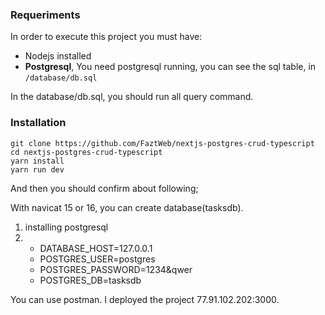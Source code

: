 ### Requeriments

In order to execute this project you must have:

* Nodejs installed
* **Postgresql**, You need postgresql running, you can see the sql table, in `/database/db.sql`

In the database/db.sql,  you should run all query command.

### Installation

```
git clone https://github.com/FaztWeb/nextjs-postgres-crud-typescript
cd nextjs-postgres-crud-typescript
yarn install
yarn run dev
```
And then you should confirm about following;

With navicat 15 or 16, you can create database(tasksdb).

1. installing postgresql 
2.    - DATABASE_HOST=127.0.0.1
      - POSTGRES_USER=postgres
      - POSTGRES_PASSWORD=1234&qwer
      - POSTGRES_DB=tasksdb

You can use postman.
I deployed the project 77.91.102.202:3000.
